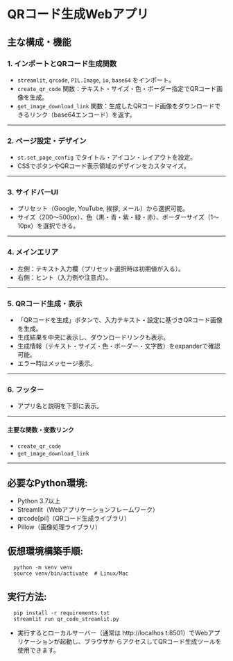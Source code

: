 # QRコード生成Webアプリ

## 主な構成・機能

### 1. インポートとQRコード生成関数

- `streamlit`, `qrcode`, `PIL.Image`, `io`, `base64` をインポート。
- `create_qr_code` 関数：テキスト・サイズ・色・ボーダー指定でQRコード画像を生成。
- `get_image_download_link` 関数：生成したQRコード画像をダウンロードできるリンク（base64エンコード）を返す。

---

### 2. ページ設定・デザイン

- `st.set_page_config` でタイトル・アイコン・レイアウトを設定。
- CSSでボタンやQRコード表示領域のデザインをカスタマイズ。

---

### 3. サイドバーUI

- プリセット（Google, YouTube, 挨拶, メール）から選択可能。
- サイズ（200～500px）、色（黒・青・紫・緑・赤）、ボーダーサイズ（1～10px）を選択できる。

---

### 4. メインエリア

- 左側：テキスト入力欄（プリセット選択時は初期値が入る）。
- 右側：ヒント（入力例や注意点）。

---

### 5. QRコード生成・表示

- 「QRコードを生成」ボタンで、入力テキスト・設定に基づきQRコード画像を生成。
- 生成結果を中央に表示し、ダウンロードリンクも表示。
- 生成情報（テキスト・サイズ・色・ボーダー・文字数）をexpanderで確認可能。
- エラー時はメッセージ表示。

---

### 6. フッター

- アプリ名と説明を下部に表示。

---

#### 主要な関数・変数リンク

- `create_qr_code`
- `get_image_download_link`

---


##  必要なPython環境:
  - Python 3.7以上
  - Streamlit（Webアプリケーションフレームワーク）
  - qrcode[pil]（QRコード生成ライブラリ）
  - Pillow（画像処理ライブラリ）

## 仮想環境構築手順:

```
  python -m venv venv
  source venv/bin/activate  # Linux/Mac
```

##  実行方法:

```
  pip install -r requirements.txt
  streamlit run qr_code_streamlit.py
```

-  実行するとローカルサーバー（通常は http://localhos
  t:8501）でWebアプリケーションが起動し、ブラウザか
  らアクセスしてQRコード生成ツールを使用できます。